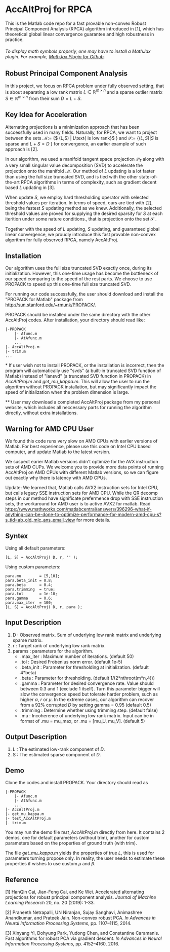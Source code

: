 # AccAltProj for RPCA
This is the Matlab code repo for a fast provable non-convex Robust Principal Component Analysis (RPCA) algorithm introduced in [1], which has theoretical global linear convergence guarantee and high robustness in practice. 

###### To display math symbols properly, one may have to install a MathJax plugin. For example, [MathJax Plugin for Github](https://chrome.google.com/webstore/detail/mathjax-plugin-for-github/ioemnmodlmafdkllaclgeombjnmnbima?hl=en).

## Robust Principal Component Analysis
In this project, we focus on RPCA problem under fully observed setting, that is about separating a low rank matrix $L\in \mathbb{R}^{m\times n}$ and a sparse outlier matrix $S\in \mathbb{R}^{m\times n}$ from their sum $D = L + S$.

## Key Idea for Acceleration
Alternating projections is a minimization approach that has been successfully used in many fields. Naturally, for RPCA, we want to project between the sets $\mathcal{M} :=$ \{$ (L,S) | L\text{ is low rank}$ \} and $\mathcal{S} :=$ \{$(L,S) | S\text{ is sparse and } L + S =D$ \} for convergence, an earlier example of such approach is [2].

In our algorithm, we used a manifold tangent space projection $\mathcal{P}_T$ along with a very small singular value decomposition (SVD) to accelerate the projection onto the manifold $\mathcal{M}$. Our method of $L$ updating is a lot faster than using the full size truncated SVD, and is tied with the other state-of-the-art RPCA algorithms in terms of complexity, such as gradient decent based $L$ updating in [3].

When update $S$, we employ hard thresholding operator with selected threshold values per iteration. In terms of speed, ours are tied with [2], being the fastest $S$ updating method as we knew. Additionally, the selected threshold values are proved for supplying the desired sparsity for $S$ at each iterition under some nature conditions., that is projection onto the set $\mathcal{S}$ .

Together with the speed of $L$ updating, $S$ updating, and guaranteed global linear convergence, we proudly introduce this fast provable non-convex algorithm for fully observed RPCA, namely AccAltProj.

## Installation
Our algorithm uses the full size truncated SVD exactly once, during its initialization. However, this one-time usage has become the bottleneck of our speed comparing to the speed of the rest parts. We choose to use PROPACK to speed up this one-time full size truncated SVD. 

For running our code successfully, the user should download and install the "PROPACK for Matlab" package from http://sun.stanford.edu/~rmunk/PROPACK/. 

PROPACK should be installed under the same directory with the other AccAltProj codes. After installation, your directory should read like:
```
|-PROPACK
	|- Afunc.m
 	|- AtAfunc.m
	...
|- AccAltProj.m
|- trim.m
...
```
  
\*  If user wish not to install PROPACK, or the installation is incorrect, then the program will automatically use "svds" (a built-in truncated SVD function of Matlab) instead of "lansvd" (a truncated SVD function in PROPACK) in *AccAltProj.m* and *get_mu_kappa.m*. This will allow the user to run the algorithm without PROPACK installation, but may significantly impact the speed of initialization when the problem dimension is large.

\*\* User may download a completed AccAltProj package from my personal website, which includes all neccessary parts for running the algorithm directly, without extra installations.

## Warning for AMD CPU User
We found this code runs very slow on AMD CPUs with earlier versions of Matlab. For best experience, please use this code on Intel CPU based computer, and update Matlab to the latest version.

We suspect earier Matlab versions didn't optimize for the AVX instruction sets of AMD CUPs. We welcome you to provide more data points of running AccAltProj on AMD CPUs with different Matlab versions, so we can figure out exactly why there is latency with AMD CPUs. 

Update: We learned that, Matlab calls AVX2 instruction sets for Intel CPU, but calls legacy SSE instruction sets for AMD CPU. While the QR decomp steps in our method have significate prefermence drop with SSE instruction sets, the workaround for AMD user is to active AVX2 for matlab. Read https://www.mathworks.com/matlabcentral/answers/396296-what-if-anything-can-be-done-to-optimize-performance-for-modern-amd-cpu-s?s_tid=ab_old_mlc_ans_email_view for more details.

## Syntex
Using all default parameters:
```
[L, S] = AccAltProj( D, r, '' );
```

Using custom parameters:
```
para.mu        = [5,10];
para.beta_init = 0.8;
para.beta      = 0.4;
para.trimming  = true;
para.tol       = 1e-10;
para.gamma     = 0.6;
para.max_iter  = 100;
[L, S] = AccAltProj( D, r, para );
```

## Input Description
1. D : Observed matrix. Sum of underlying low rank matrix and underlying sparse matrix.
1. r : Target rank of underlying low rank matrix.
1. params : parameters for the algorithm.
	* .max_iter : Maximum number of iterations. (default 50)
	* .tol : Desired Frobenius norm error. (default 1e-5)
	* .beta_init : Parameter for thresholding at initialization. (default 4\*beta)
	* .beta : Parameter for thresholding. (default 1/(2\*nthroot(m\*n,4)))
	* .gamma : Parameter for desired convergence rate. Value should between 0.3 and 1 (exclude 1 itself). Turn this parameter bigger will slow the convergence speed but tolerate harder problem, such as higher $\alpha$, $r$ or $\mu$. In the extreme cases, our algorithm can recover from a 92% corrupted $D$ by setting gamma = 0.95 (default 0.5)   
	* .trimming : Determine whether using trimming step. (default false)
	* .mu : Incoherence of underlying low rank matrix. Input can be in format of .mu = mu_max, or .mu = [mu_U, mu_V]. (default 5)

## Output Description
1. L : The estimated low-rank component of $D$.
1. S : The estimated sparse component of $D$.

## Demo
Clone the codes and install PROPACK. Your directory should read as 
```
|-PROPACK
	|- Afunc.m
 	|- AtAfunc.m
	...
|- AccAltProj.m
|- get_mu_kappa.m
|- test_AccAltProj.m
|- trim.m
```
You may run the demo file *test_AccAltProj.m* directly from here. It contains 2 demos, one for default parameters (without trim), another for custom parameters based on the properties of ground truth (with trim).

The file *get_mu_kappa.m* yields the properties of true $L$, this is used for parameters turning propose only. In reality, the user needs to estimate these properties if wishes to use custom $\mu$ and $\beta$.

## Reference
[1] HanQin Cai, Jian-Feng Cai, and Ke Wei. Accelerated alternating projections for robust principal component analysis. *Journal of Machine Learning Research* 20, no. 20 (2019): 1-33.

[2] Praneeth Netrapalli, UN Niranjan, Sujay Sanghavi, Animashree Anandkumar, and Prateek Jain. Non-convex robust PCA. *In Advances in Neural Information Processing Systems*, pp. 1107–1115, 2014.

[3] Xinyang Yi, Dohyung Park, Yudong Chen, and Constantine Caramanis. Fast algorithms for robust PCA via gradient descent. *In Advances in Neural Information Processing Systems*, pp. 4152–4160, 2016.
